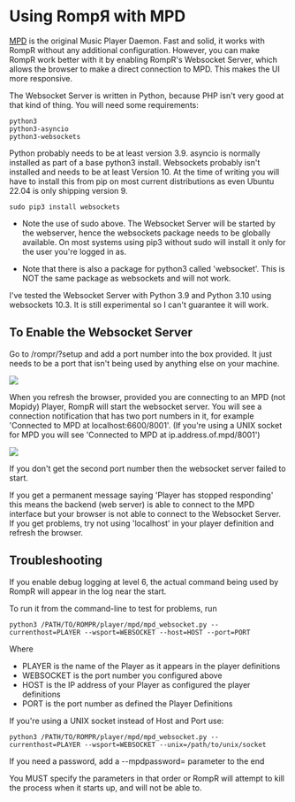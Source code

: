 # Using RompЯ with MPD

[MPD](https://www.musicpd.org/) is the original Music Player Daemon. Fast and solid, it works with RompR without any additional configuration.
However, you can make RompR work better with it by enabling RompR's Websocket Server, which allows the browser to make a direct connection
to MPD. This makes the UI more responsive.

The Websocket Server is written in Python, because PHP isn't very good at that kind of thing. You will need some requirements:

	python3
	python3-asyncio
	python3-websockets

Python probably needs to be at least version 3.9. asyncio is normally installed as part of a base python3 install.
Websockets probably isn't installed and needs to be at least Version 10. At the time of writing you will have to install this from
pip on most current distributions as even Ubuntu 22.04 is only shipping version 9.

	sudo pip3 install websockets

* Note the use of sudo above. The Websocket Server will be started by the webserver, hence the websockets package needs to be
globally available. On most systems using pip3 without sudo will install it only for the user you're logged in as.

* Note that there is also a package for python3 called 'websocket'. This is NOT the same package as websockets and will not work.

I've tested the Websocket Server with Python 3.9 and Python 3.10 using websockets 10.3. It is still experimental so I can't guarantee it will work.

## To Enable the Websocket Server

Go to /rompr/?setup and add a port number into the box provided. It just needs to be a port that isn't being used by anything else on your machine.

![](/images/mpdsocket.png)

When you refresh the browser, provided you are connecting to an MPD (not Mopidy) Player, RompR will start the websocket server.
You will see a connection notification that has two port numbers in it, for example 'Connected to MPD at localhost:6600/8001'.
(If you're using a UNIX socket for MPD you will see 'Connected to MPD at ip.address.of.mpd/8001')

![](/images/mpd_on_ws.png)

If you don't get the second port number then the websocket server failed to start.

If you get a permanent message saying 'Player has stopped responding' this means the backend (web server) is able to connect to the MPD interface
but your browser is not able to connect to the Websocket Server. If you get problems, try not using 'localhost' in your player definition and refresh
the browser.

## Troubleshooting

If you enable debug logging at level 6, the actual command being used by RompR will appear in the log near the start.

To run it from the command-line to test for problems, run

	python3 /PATH/TO/ROMPR/player/mpd/mpd_websocket.py --currenthost=PLAYER --wsport=WEBSOCKET --host=HOST --port=PORT

Where

* PLAYER is the name of the Player as it appears in the player definitions
* WEBSOCKET is the port number you configured above
* HOST is the IP address of your Player as configured the player definitions
* PORT is the port number as defined the Player Definitions

If you're using a UNIX socket instead of Host and Port use:

	python3 /PATH/TO/ROMPR/player/mpd/mpd_websocket.py --currenthost=PLAYER --wsport=WEBSOCKET --unix=/path/to/unix/socket

If you need a password, add a --mpdpassword= parameter to the end

You MUST specify the parameters in that order or RompR will attempt to kill the process when it starts up, and will not be able to.

